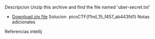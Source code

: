 Descripcion
Unzip this archive and find the file named 'uber-secret.txt'

- [Download zip file](https://artifacts.picoctf.net/c/500/files.zip)
Solucion
 picoCTF{f1nd_15_f457_ab443fd1}
Notas adicionales

Referencias
intellij